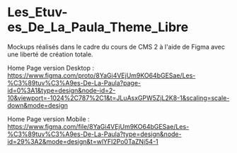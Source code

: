 # Les_Etuv-es_De_La_Paula_Theme_Libre
Mockups réalisés dans le cadre du cours de CMS 2 à l'aide de Figma avec une liberté de création totale.

Home Page version Desktop : https://www.figma.com/proto/8YaGi4VEjUm9KO64bGESae/Les-%C3%89tuv%C3%A9es-De-La-Paula?page-id=0%3A1&type=design&node-id=2-10&viewport=-1024%2C787%2C1&t=JLuAsxGPW5ZjL2K8-1&scaling=scale-down&mode=design

Home Page version Mobile : https://www.figma.com/file/8YaGi4VEjUm9KO64bGESae/Les-%C3%89tuv%C3%A9es-De-La-Paula?type=design&node-id=29%3A2&mode=design&t=wlYFI2Po0TaZNi54-1

